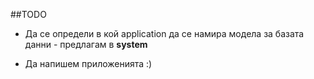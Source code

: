 ##TODO
* Да се определи в кой application да се намира модела за базата данни - предлагам в **system**

* Да напишем приложенията  :)

